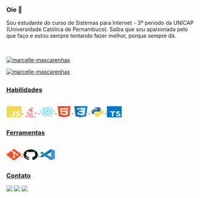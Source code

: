 ### Oie 👋
<div>
Sou estudante do curso de Sistemas para Internet - 3º
período da UNICAP (Universidade Católica de
Pernambuco). Saiba que sou apaixonada pelo que
faço e estou sempre tentando fazer melhor, porque
sempre dá.
</div>

##
<div style="display: inline_block"><br>
   <a href="https://github.com/marcelle-mascarenhas
">
  <img min-width="420px" max-width="420px" width="420px" src="https://github-readme-stats.vercel.app/api?username=marcelle-mascarenhas&show_icons=true&theme=cobalt" alt="marcelle-mascarenhas
" />

  <img min-width="330px" max-width="330px" width="330px" src="https://github-readme-stats.vercel.app/api/top-langs/?username=marcelle-mascarenhas&layout=compact&langs_count=7&theme=cobalt" alt="marcelle-mascarenhas
" />
     </div>
  
  ##

  ###  Habilidades
  
<div style="display: inline_block"><br>
  <img align="center" alt="Vic-Js" height="30" width="40" src="https://raw.githubusercontent.com/devicons/devicon/master/icons/javascript/javascript-plain.svg">
  <img align="center" alt="Vic-Ts" height="30" width="40" src="https://raw.githubusercontent.com/devicons/devicon/master/icons/java/java-plain.svg">
  <img align="center" alt="Vic-React" height="30" width="40" src="https://raw.githubusercontent.com/devicons/devicon/master/icons/react/react-original.svg">
  <img align="center" alt="Vic-HTML" height="30" width="40" src="https://raw.githubusercontent.com/devicons/devicon/master/icons/html5/html5-original.svg">
  <img align="center" alt="Vic-CSS" height="30" width="40" src="https://raw.githubusercontent.com/devicons/devicon/master/icons/css3/css3-original.svg">
  <img align="center" alt="Vic-GIT" height="30" width="40" src="https://raw.githubusercontent.com/devicons/devicon/master/icons/python/python-original.svg">
  <img align="center" alt="Vic-GIT" height="30" width="40" src="https://raw.githubusercontent.com/devicons/devicon/master/icons/typescript/typescript-original.svg">
  
</div>
  
  ##
  
###  Ferramentas
  
  <div style="display: inline_block"><br>
     <img align="center" alt="Vic-GIT" height="30" width="40" src="https://raw.githubusercontent.com/devicons/devicon/master/icons/git/git-original.svg">
   <img align="center" alt="Vic-GIT" height="30" width="40" src="https://raw.githubusercontent.com/devicons/devicon/master/icons/github/github-original.svg">
  <img align="center" alt="Vic-React" height="30" width="40" src="https://raw.githubusercontent.com/devicons/devicon/master/icons/vscode/vscode-original.svg">
      
  </div>

##

###  Contato
  
  <div>
 <a href = "mailto:marcellebts@gmail.com
"><img src="https://img.shields.io/badge/-Gmail-%23333?style=for-the-badge&logo=gmail&logoColor=white" target="_blank"></a>
    <a href="https://www.linkedin.com/in/marcelle-mascarenhas" target="_blank"><img src="https://img.shields.io/badge/-LinkedIn-%230077B5?style=for-the-badge&logo=linkedin&logoColor=white" target="_blank"></a> 
    <a href="marcellemascarenhas.netlify.app" target="_blank"><img src="https://img.shields.io/badge/Netlify-00C7B7?style=for-the-badge&logo=netlify&logoColor=whit" target="_blank"></a> 
</div>

##

